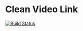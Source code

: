 # Clean Video Link

[![Build Status](https://app.travis-ci.com/bshevyrov/CleanVideoLink.svg?branch=master)](https://app.travis-ci.com/bshevyrov/CleanVideoLink)